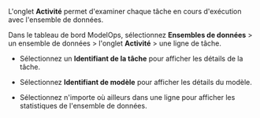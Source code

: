 L'onglet **Activité** permet d'examiner chaque tâche en cours d'exécution avec l'ensemble de données.

Dans le tableau de bord ModelOps, sélectionnez **Ensembles de données** > un ensemble de données > l'onglet **Activité** > une ligne de tâche.

-   Sélectionnez un **Identifiant de la tâche** pour afficher les détails de la tâche.


-   Sélectionnez **Identifiant de modèle** pour afficher les détails du modèle.


-   Sélectionnez n'importe où ailleurs dans une ligne pour afficher les statistiques de l'ensemble de données.


